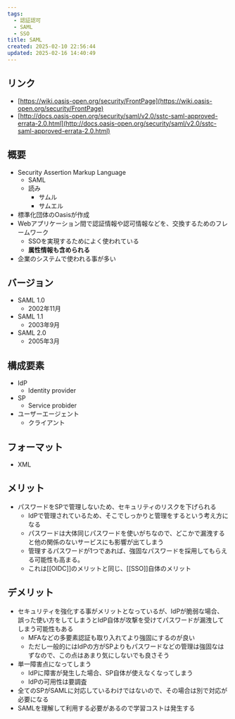 ```yaml
---
tags:
  - 認証認可
  - SAML
  - SSO
title: SAML
created: 2025-02-10 22:56:44
updated: 2025-02-16 14:40:49
---
```

## リンク
- [https://wiki.oasis-open.org/security/FrontPage](https://wiki.oasis-open.org/security/FrontPage)
- [http://docs.oasis-open.org/security/saml/v2.0/sstc-saml-approved-errata-2.0.html](http://docs.oasis-open.org/security/saml/v2.0/sstc-saml-approved-errata-2.0.html)

## 概要
- Security Assertion Markup Language
	- SAML
	- 読み
		- サムル
		- サムエル
- 標準化団体のOasisが作成
- Webアプリケーション間で認証情報や認可情報などを、交換するためのフレームワーク
	- SSOを実現するためによく使われている
	- **属性情報も含められる**
- 企業のシステムで使われる事が多い

## バージョン
- SAML 1.0
	- 2002年11月
- SAML 1.1
	- 2003年9月
- SAML 2.0
	- 2005年3月

## 構成要素
- IdP
	- Identity provider
- SP
	- Service probider
- ユーザーエージェント
	- クライアント

## フォーマット
- XML

## メリット
- パスワードをSPで管理しないため、セキュリティのリスクを下げられる
	- IdPで管理されているため、そこでしっかりと管理をするという考え方になる
	- パスワードは大体同じパスワードを使いがちなので、どこかで漏洩すると他の関係のないサービスにも影響が出てしまう
	- 管理するパスワードが1つであれば、強固なパスワードを採用してもらえる可能性も高まる。
	- これは[[OIDC]]のメリットと同じ、[[SSO]]自体のメリット

## デメリット
- セキュリティを強化する事がメリットとなっているが、IdPが脆弱な場合、誤った使い方をしてしまうとIdP自体が攻撃を受けてパスワードが漏洩してしまう可能性もある
	- MFAなどの多要素認証も取り入れてより強固にするのが良い
	- ただし一般的にはIdPの方がSPよりもパスワードなどの管理は強固なはずなので、この点はあまり気にしないでも良さそう
- 単一障害点になってしまう
	- IdPに障害が発生した場合、SP自体が使えなくなってしまう
	- IdPの可用性は要調査
- 全てのSPがSAMLに対応しているわけではないので、その場合は別で対応が必要になる
- SAMLを理解して利用する必要があるので学習コストは発生する


